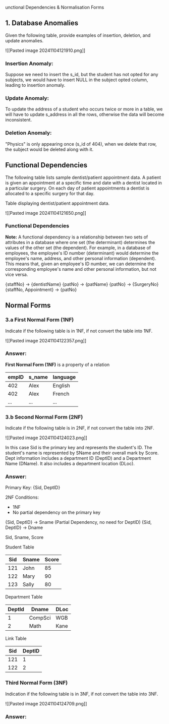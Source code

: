 unctional Dependencies & Normalisation Forms

## 1. Database Anomalies

Given the following table, provide examples of insertion, deletion, and update anomalies.

![[Pasted image 20241104121910.png]]
### Insertion Anomaly:

Suppose we need to insert the s_id, but the student has not opted for any subjects, we would have to insert NULL in the subject opted column, leading to insertion anomaly.

### Update Anomaly:

To update the address of a student who occurs twice or more in a table, we will have to update s_address in all the rows, otherwise the data will become inconsistent.

### Deletion Anomaly:

"Physics" is only appearing once (s_id of 404), when we delete that row, the subject would be deleted along with it.


## Functional Dependencies

The following table lists sample dentist/patient appointment data. A patient is given an appointment at a specific time and date with a dentist located in a particular surgery. On each day of patient appointments a dentist is allocated to a specific surgery for that day.

Table displaying dentist/patient appointment data.

![[Pasted image 20241104121650.png]]

### Functional Dependencies

**Note:** A functional dependency is a relationship between two sets of attributes in a database where one set (the determinant) determines the values of the other set (the dependent). For example, in a database of employees, the employee's ID number (determinant) would determine the employee's name, address, and other personal information (dependent). This means that, given an employee's ID number, we can determine the corresponding employee's name and other personal information, but not vice versa.

{staffNo} $\rightarrow$ {dentistName}
{patNo} $\rightarrow$ {patName}
{patNo} $\rightarrow$ {SurgeryNo}
{staffNo, Appointment} $\rightarrow$ {patNo}

## Normal Forms

### 3.a First Normal Form (1NF)

Indicate if the following table is in 1NF, if not convert the table into 1NF.

![[Pasted image 20241104122357.png]]

### Answer:

**First Normal Form (1NF)** is a property of a relation

| empID | s_name | language |
| ----- | ------ | -------- |
| 402   | Alex   | English  |
| 402   | Alex   | French   |
| ...   | ...    | ...      |
### 3.b Second Normal Form (2NF)

Indicate if the following table is in 2NF, if not convert the table into 2NF.

![[Pasted image 20241104124023.png]]

In this case Sid is the primary key and represents the student's ID. The student's name is represented by SName and their overall mark by Score. Dept information includes a department ID (DeptID) and a Department Name (DName). It also includes a department location (DLoc).

### Answer:

Primary Key: {Sid, DeptID}

2NF Conditions:
- 1NF
- No partial dependency on the primary key

{Sid, DeptID} $\rightarrow$ Sname (Partial Dependency, no need for DeptID)
{Sid, DeptID} $\rightarrow$ Dname

Sid, Sname, Score

Student Table

| Sid | Sname | Score |
| --- | ----- | ----- |
| 121 | John  | 85    |
| 122 | Mary  | 90    |
| 123 | Sally | 80    |
Department Table

| DeptId | Dname   | DLoc |
| ------ | ------- | ---- |
| 1      | CompSci | WGB  |
| 2      | Math    | Kane |
Link Table

| Sid | DeptID |
| --- | ------ |
| 121 | 1      |
| 122 | 2      |

### Third Normal Form (3NF)

Indication if the following table is in 3NF, if not convert the table into 3NF.

![[Pasted image 20241104124709.png]]

### Answer:

